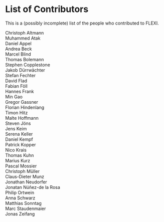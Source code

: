 # List of Contributors

This is a (possibly incomplete) list of the people who contributed to FLEXI.

Christoph Altmann<br/>
Muhammed Atak<br/>
Daniel Appel<br/>
Andrea Beck<br/>
Marcel Blind<br/>
Thomas Bolemann<br/>
Stephen Copplestone<br/>
Jakob Dürrwächter<br/>
Stefan Fechter<br/>
David Flad<br/>
Fabian Föll<br/>
Hannes Frank<br/>
Min Gao<br/>
Gregor Gassner<br/>
Florian Hindenlang<br/>
Timon Hitz<br/>
Malte Hoffmann<br/>
Steven Jöns<br/>
Jens Keim<br/>
Serena Keller<br/>
Daniel Kempf<br/>
Patrick Kopper<br/>
Nico Krais<br/>
Thomas Kuhn<br/>
Marius Kurz<br/>
Pascal Mossier<br/>
Christoph Müller<br/>
Claus-Dieter Munz<br/>
Jonathan Neudorfer<br/>
Jonatan Núñez-de la Rosa<br/>
Philip Ortwein<br/>
Anna Schwarz<br/>
Matthias Sonntag<br/>
Marc Staudenmaier<br/>
Jonas Zeifang
